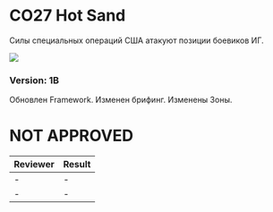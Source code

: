 ﻿# CO27 Hot Sand
Силы специальных операций США атакуют позиции боевиков ИГ.

<img src='{https://github.com/rempopo/CO29_Hot_sand.Kunduz/blob/master/overview.jpg?raw=true}' />	

### Version: 1B
Обновлен Framework.
Изменен брифинг.
Изменены Зоны.


# NOT APPROVED
| Reviewer | Result |
| ------------ | ------------- |
| - | - |
| - | - |
